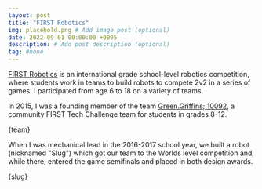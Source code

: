 ```yaml
---
layout: post
title: "FIRST Robotics"
img: placehold.png # Add image post (optional)
date: 2022-09-01 00:00:00 +0005
description: # Add post description (optional)
tag: #none 
---
```


<a href="https://www.firstinspires.org/">FIRST Robotics</a> is an international grade school-level robotics competition, where students work in teams to build robots to compete 2v2 in a series of games. I participated from age 6 to 18 on a variety of teams. 

In 2015, I was a founding member of the team <a href="https://greengriffins.radrobotics.org/">Green.Griffins; 10092</a>, a community FIRST Tech Challenge team for students in grades 8-12. 

{team}

When I was mechanical lead in the 2016-2017 school year, we built a robot (nicknamed "Slug") which got our team to the Worlds level competition and, while there, entered the game semifinals and placed in both design awards. 

{slug}

